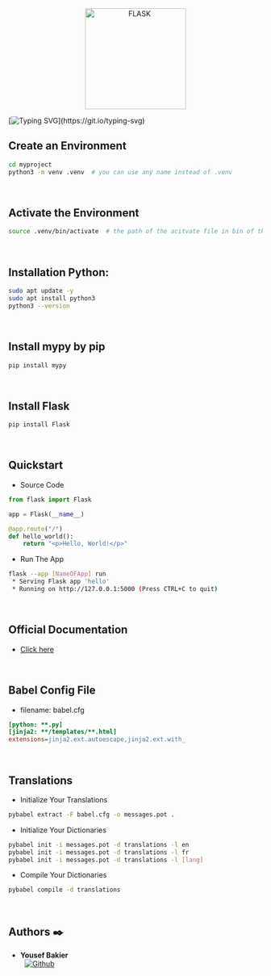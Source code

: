 <div align="center">
  <img src="https://miro.medium.com/v2/resize:fit:640/1*dKU4uBSnJCs4jzkkuiALoQ.png" alt="FLASK" width="200"/>
</div>

[![Typing SVG](https://readme-typing-svg.herokuapp.com?font=Fira+Code&weight=900&size=32&pause=1000&width=435&lines=ALX-Backend\(:)](https://git.io/typing-svg)

## Create an Environment
```bash
cd myproject
python3 -m venv .venv  # you can use any name instead of .venv
```
<br />

## Activate the Environment
```bash
source .venv/bin/activate  # the path of the acitvate file in bin of the environment
```
<br />

## Installation Python:
```bash
sudo apt update -y
sudo apt install python3
python3 --version
```
<br />

## Install mypy by pip
```bash
pip install mypy
```
<br />

## Install Flask
```bash
pip install Flask
```
<br />


## Quickstart
- Source Code
```python
from flask import Flask

app = Flask(__name__)

@app.route("/")
def hello_world():
    return "<p>Hello, World!</p>"
```

- Run The App
```bash
flask --app [NameOFApp] run
 * Serving Flask app 'hello'
 * Running on http://127.0.0.1:5000 (Press CTRL+C to quit)
```
<br />

## Official Documentation
- [Click here](https://flask.palletsprojects.com/en/3.0.x/)
<br />

## Babel Config File
- filename: babel.cfg
```cfg
[python: **.py]
[jinja2: **/templates/**.html]
extensions=jinja2.ext.autoescape,jinja2.ext.with_
```
<br />

## Translations
- Initialize Your Translations
```bash
pybabel extract -F babel.cfg -o messages.pot .
```

- Initialize Your Dictionaries
```bash
pybabel init -i messages.pot -d translations -l en
pybabel init -i messages.pot -d translations -l fr
pybabel init -i messages.pot -d translations -l [lang]
```

- Compile Your Dictionaries
```bash
pybabel compile -d translations
```
<br />

## Authors :black_nib:

* __Yousef Bakier__ &nbsp;&nbsp;&nbsp;&nbsp;&nbsp;&nbsp; <br />
 &nbsp;&nbsp;[<img height="" src="https://img.shields.io/static/v1?label=&message=GitHub&color=181717&logo=GitHub&logoColor=f2f2f2&labelColor=2F333A" alt="Github">](https://github.com/Y-Baker)
